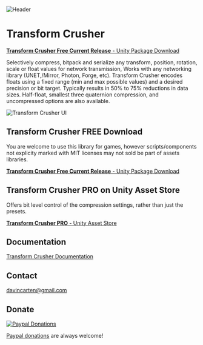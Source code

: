 ![Header](https://github.com/emotitron/NetworkSyncTransform/blob/master/Docs/img/TC_DocumentHeader.jpg?raw=true)
# Transform Crusher

[**Transform Crusher Free Current Release** - Unity Package Download](https://github.com/emotitron/TransformCrusher/releases/download/3.5.3/TC_RELEASE_3503.unitypackage)

Selectively compress, bitpack and serialize any transform, position, rotation, scale or float values for network transmission, Works with any networking library (UNET,/Mirror, Photon, Forge, etc). Transform Crusher encodes floats using a fixed range (min and max possible values) and a desired precision or bit target. Typically results in 50% to 75% reductions in data sizes. Half-float, smallest three quaternion compression, and uncompressed options are also available.

![Transform Crusher UI](https://github.com/emotitron/NetworkSyncTransform/blob/master/Docs/img/TC/TC_UI1.jpg?raw=true)

## Transform Crusher FREE Download
You are welcome to use this library for games, however scripts/components not explicity marked with MIT licenses may not sold be part of assets libraries.

[**Transform Crusher Free Current Release** - Unity Package Download](https://github.com/emotitron/TransformCrusher/releases/download/3.5.3/TC_RELEASE_3503.unitypackage)

## Transform Crusher PRO on Unity Asset Store
Offers bit level control of the compression settings, rather than just the presets.

[**Transform Crusher PRO** - Unity Asset Store](https://assetstore.unity.com/packages/tools/network/transform-crusher-116587)

## Documentation
[Transform Crusher Documentation](https://docs.google.com/document/d/14X8Bmg6UMecx8SlVQzfjrBYBf4ZYRayOLXipgB0BqPU/edit?usp=sharing)

## Contact
<davincarten@gmail.com>

## Donate
[![Paypal Donations](https://raw.githubusercontent.com/emotitron/NetworkSyncTransform/master/Docs/img/paypaldonate.png)](https://paypal.me/emotitron?locale.x=en_US)

[Paypal donations](https://paypal.me/emotitron?locale.x=en_US) are always welcome!

